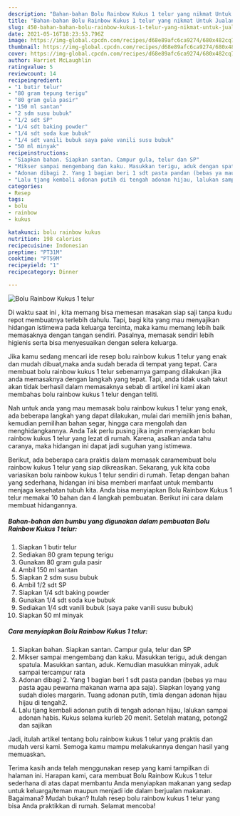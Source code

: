 ```yaml
---
description: "Bahan-bahan Bolu Rainbow Kukus 1 telur yang nikmat Untuk Jualan"
title: "Bahan-bahan Bolu Rainbow Kukus 1 telur yang nikmat Untuk Jualan"
slug: 450-bahan-bahan-bolu-rainbow-kukus-1-telur-yang-nikmat-untuk-jualan
date: 2021-05-16T18:23:53.796Z
image: https://img-global.cpcdn.com/recipes/d68e89afc6ca9274/680x482cq70/bolu-rainbow-kukus-1-telur-foto-resep-utama.jpg
thumbnail: https://img-global.cpcdn.com/recipes/d68e89afc6ca9274/680x482cq70/bolu-rainbow-kukus-1-telur-foto-resep-utama.jpg
cover: https://img-global.cpcdn.com/recipes/d68e89afc6ca9274/680x482cq70/bolu-rainbow-kukus-1-telur-foto-resep-utama.jpg
author: Harriet McLaughlin
ratingvalue: 5
reviewcount: 14
recipeingredient:
- "1 butir telur"
- "80 gram tepung terigu"
- "80 gram gula pasir"
- "150 ml santan"
- "2 sdm susu bubuk"
- "1/2 sdt SP"
- "1/4 sdt baking powder"
- "1/4 sdt soda kue bubuk"
- "1/4 sdt vanili bubuk saya pake vanili susu bubuk"
- "50 ml minyak"
recipeinstructions:
- "Siapkan bahan. Siapkan santan. Campur gula, telur dan SP"
- "Mikser sampai mengembang dan kaku. Masukkan terigu, aduk dengan spatula. Masukkan santan, aduk. Kemudian masukkan minyak, aduk sampai tercampur rata"
- "Adonan dibagi 2. Yang 1 bagian beri 1 sdt pasta pandan (bebas ya mau pasta agau pewarna makanan warna apa saja). Siapkan loyang yang sudah dioles margarin. Tuang adonan putih, timla dengan adonan hijau hijau di tengah2."
- "Lalu tjang kembali adonan putih di tengah adonan hijau, lalukan sampai adonan habis. Kukus selama kurleb 20 menit. Setelah matang, potong2 dan sajikan"
categories:
- Resep
tags:
- bolu
- rainbow
- kukus

katakunci: bolu rainbow kukus 
nutrition: 198 calories
recipecuisine: Indonesian
preptime: "PT31M"
cooktime: "PT59M"
recipeyield: "1"
recipecategory: Dinner

---
```



![Bolu Rainbow Kukus 1 telur](https://img-global.cpcdn.com/recipes/d68e89afc6ca9274/680x482cq70/bolu-rainbow-kukus-1-telur-foto-resep-utama.jpg)

Di waktu  saat ini , kita memang bisa memesan masakan siap saji tanpa kudu repot membuatnya terlebih dahulu. Tapi, bagi kita yang mau menyajikan hidangan istimewa pada keluarga tercinta, maka kamu memang lebih baik memasaknya dengan tangan sendiri. Pasalnya, memasak sendiri lebih higienis serta bisa menyesuaikan dengan selera keluarga.

Jika kamu sedang mencari ide resep bolu rainbow kukus 1 telur yang enak dan mudah dibuat,maka anda sudah berada di tempat yang tepat. Cara membuat bolu rainbow kukus 1 telur  sebenarnya gampang dilakukan jika anda memasaknya dengan langkah yang tepat. Tapi, anda tidak usah takut akan tidak berhasil dalam memasaknya 
sebab di artikel ini kami akan membahas bolu rainbow kukus 1 telur dengan teliti.  



Nah untuk anda yang mau memasak bolu rainbow kukus 1 telur yang enak, ada beberapa langkah yang dapat dilakukan, mulai dari memilih jenis bahan, kemudian pemilihan bahan segar, hingga cara mengolah dan menghidangkannya. Anda Tak perlu pusing jika ingin menyiapkan bolu rainbow kukus 1 telur yang lezat di rumah. Karena, asalkan anda  tahu caranya, maka hidangan ini dapat jadi suguhan yang istimewa.

Berikut, ada beberapa cara praktis  dalam memasak caramembuat bolu rainbow kukus 1 telur yang siap dikreasikan. Sekarang, yuk kita coba variasikan bolu rainbow kukus 1 telur sendiri di rumah. Tetap dengan bahan yang sederhana, hidangan ini bisa memberi manfaat untuk membantu menjaga kesehatan tubuh kita. Anda bisa menyiapkan Bolu Rainbow Kukus 1 telur memakai 10 bahan dan 4 langkah pembuatan. Berikut ini cara dalam membuat hidangannya.

<!--inarticleads1-->

##### Bahan-bahan dan bumbu yang digunakan dalam pembuatan Bolu Rainbow Kukus 1 telur:

1. Siapkan 1 butir telur
1. Sediakan 80 gram tepung terigu
1. Gunakan 80 gram gula pasir
1. Ambil 150 ml santan
1. Siapkan 2 sdm susu bubuk
1. Ambil 1/2 sdt SP
1. Siapkan 1/4 sdt baking powder
1. Gunakan 1/4 sdt soda kue bubuk
1. Sediakan 1/4 sdt vanili bubuk (saya pake vanili susu bubuk)
1. Siapkan 50 ml minyak




<!--inarticleads2-->

##### Cara menyiapkan Bolu Rainbow Kukus 1 telur:

1. Siapkan bahan. Siapkan santan. Campur gula, telur dan SP
1. Mikser sampai mengembang dan kaku. Masukkan terigu, aduk dengan spatula. Masukkan santan, aduk. Kemudian masukkan minyak, aduk sampai tercampur rata
1. Adonan dibagi 2. Yang 1 bagian beri 1 sdt pasta pandan (bebas ya mau pasta agau pewarna makanan warna apa saja). Siapkan loyang yang sudah dioles margarin. Tuang adonan putih, timla dengan adonan hijau hijau di tengah2.
1. Lalu tjang kembali adonan putih di tengah adonan hijau, lalukan sampai adonan habis. Kukus selama kurleb 20 menit. Setelah matang, potong2 dan sajikan




Jadi, itulah artikel tentang  bolu rainbow kukus 1 telur  yang praktis dan mudah versi kami. Semoga kamu mampu melakukannya dengan hasil yang memuaskan. 

Terima kasih anda telah menggunakan resep yang kami tampilkan di halaman ini. Harapan kami, cara membuat  Bolu Rainbow Kukus 1 telur sederhana di atas dapat membantu Anda menyiapkan makanan yang sedap untuk keluarga/teman maupun menjadi ide dalam berjualan makanan. Bagaimana? Mudah bukan? Itulah resep bolu rainbow kukus 1 telur yang bisa Anda praktikkan di rumah. Selamat mencoba!

